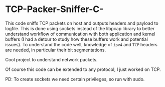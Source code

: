 # TCP-Packer-Sniffer-C-
This code sniffs TCP packets on host and outputs headers and payload to logfile.
This is done using sockets instead of the libpcap library to better understand workflow of communication with both application and kernel buffers (I had a detour to study how these buffers work and potential issues). To understand the code well, knowledge of `ipv4` and `TCP` headers are needed, in particular their bit segmentations.

Cool project to understand network packets.

Of course this code can be extended to any protocol, I just worked on TCP.

PD: To create sockets we need certain privileges, so run with sudo.
